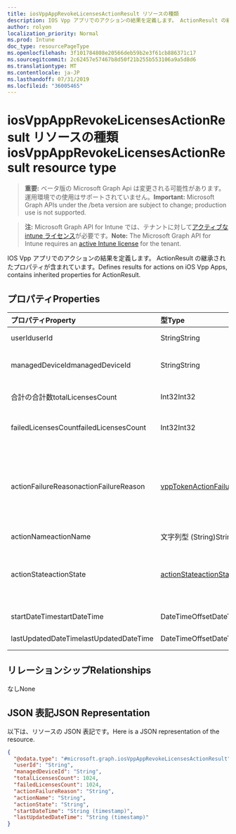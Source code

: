 ```yaml
---
title: iosVppAppRevokeLicensesActionResult リソースの種類
description: IOS Vpp アプリでのアクションの結果を定義します。 ActionResult の継承されたプロパティが含まれています。
author: rolyon
localization_priority: Normal
ms.prod: Intune
doc_type: resourcePageType
ms.openlocfilehash: 3f101784808e20566deb59b2e3f61cb886371c17
ms.sourcegitcommit: 2c62457e57467b8d50f21b255b553106a9a5d8d6
ms.translationtype: MT
ms.contentlocale: ja-JP
ms.lasthandoff: 07/31/2019
ms.locfileid: "36005465"
---
```

# <a name="iosvppapprevokelicensesactionresult-resource-type"></a><span data-ttu-id="8271c-103">iosVppAppRevokeLicensesActionResult リソースの種類</span><span class="sxs-lookup"><span data-stu-id="8271c-103">iosVppAppRevokeLicensesActionResult resource type</span></span>

> <span data-ttu-id="8271c-104">**重要:** ベータ版の Microsoft Graph Api は変更される可能性があります。運用環境での使用はサポートされていません。</span><span class="sxs-lookup"><span data-stu-id="8271c-104">**Important:** Microsoft Graph APIs under the /beta version are subject to change; production use is not supported.</span></span>

> <span data-ttu-id="8271c-105">**注:** Microsoft Graph API for Intune では、テナントに対して[アクティブな intune ライセンス](https://go.microsoft.com/fwlink/?linkid=839381)が必要です。</span><span class="sxs-lookup"><span data-stu-id="8271c-105">**Note:** The Microsoft Graph API for Intune requires an [active Intune license](https://go.microsoft.com/fwlink/?linkid=839381) for the tenant.</span></span>

<span data-ttu-id="8271c-106">IOS Vpp アプリでのアクションの結果を定義します。 ActionResult の継承されたプロパティが含まれています。</span><span class="sxs-lookup"><span data-stu-id="8271c-106">Defines results for actions on iOS Vpp Apps, contains inherited properties for ActionResult.</span></span>

## <a name="properties"></a><span data-ttu-id="8271c-107">プロパティ</span><span class="sxs-lookup"><span data-stu-id="8271c-107">Properties</span></span>
|<span data-ttu-id="8271c-108">プロパティ</span><span class="sxs-lookup"><span data-stu-id="8271c-108">Property</span></span>|<span data-ttu-id="8271c-109">型</span><span class="sxs-lookup"><span data-stu-id="8271c-109">Type</span></span>|<span data-ttu-id="8271c-110">説明</span><span class="sxs-lookup"><span data-stu-id="8271c-110">Description</span></span>|
|:---|:---|:---|
|<span data-ttu-id="8271c-111">userId</span><span class="sxs-lookup"><span data-stu-id="8271c-111">userId</span></span>|<span data-ttu-id="8271c-112">String</span><span class="sxs-lookup"><span data-stu-id="8271c-112">String</span></span>|<span data-ttu-id="8271c-113">アクションに関連付けられている UserId。</span><span class="sxs-lookup"><span data-stu-id="8271c-113">UserId associated with the action.</span></span>|
|<span data-ttu-id="8271c-114">managedDeviceId</span><span class="sxs-lookup"><span data-stu-id="8271c-114">managedDeviceId</span></span>|<span data-ttu-id="8271c-115">String</span><span class="sxs-lookup"><span data-stu-id="8271c-115">String</span></span>|<span data-ttu-id="8271c-116">アクションに関連付けられている DeviceId。</span><span class="sxs-lookup"><span data-stu-id="8271c-116">DeviceId associated with the action.</span></span>|
|<span data-ttu-id="8271c-117">合計の合計数</span><span class="sxs-lookup"><span data-stu-id="8271c-117">totalLicensesCount</span></span>|<span data-ttu-id="8271c-118">Int32</span><span class="sxs-lookup"><span data-stu-id="8271c-118">Int32</span></span>|<span data-ttu-id="8271c-119">取り消しが試行されたライセンスの数。</span><span class="sxs-lookup"><span data-stu-id="8271c-119">A count of the number of licenses for which revoke was attempted.</span></span>|
|<span data-ttu-id="8271c-120">failedLicensesCount</span><span class="sxs-lookup"><span data-stu-id="8271c-120">failedLicensesCount</span></span>|<span data-ttu-id="8271c-121">Int32</span><span class="sxs-lookup"><span data-stu-id="8271c-121">Int32</span></span>|<span data-ttu-id="8271c-122">失効に失敗したライセンスの数。</span><span class="sxs-lookup"><span data-stu-id="8271c-122">A count of the number of licenses for which revoke failed.</span></span>|
|<span data-ttu-id="8271c-123">actionFailureReason</span><span class="sxs-lookup"><span data-stu-id="8271c-123">actionFailureReason</span></span>|[<span data-ttu-id="8271c-124">vppTokenActionFailureReason</span><span class="sxs-lookup"><span data-stu-id="8271c-124">vppTokenActionFailureReason</span></span>](../resources/intune-shared-vpptokenactionfailurereason.md)|<span data-ttu-id="8271c-125">失効ライセンスの処理の失敗の理由。</span><span class="sxs-lookup"><span data-stu-id="8271c-125">The reason for the revoke licenses action failure.</span></span> <span data-ttu-id="8271c-126">可能な値は、`none`、`appleFailure`、`internalError`、`expiredVppToken`、`expiredApplePushNotificationCertificate` です。</span><span class="sxs-lookup"><span data-stu-id="8271c-126">Possible values are: `none`, `appleFailure`, `internalError`, `expiredVppToken`, `expiredApplePushNotificationCertificate`.</span></span>|
|<span data-ttu-id="8271c-127">actionName</span><span class="sxs-lookup"><span data-stu-id="8271c-127">actionName</span></span>|<span data-ttu-id="8271c-128">文字列型 (String)</span><span class="sxs-lookup"><span data-stu-id="8271c-128">String</span></span>|<span data-ttu-id="8271c-129">アクション名</span><span class="sxs-lookup"><span data-stu-id="8271c-129">Action name</span></span>|
|<span data-ttu-id="8271c-130">actionState</span><span class="sxs-lookup"><span data-stu-id="8271c-130">actionState</span></span>|[<span data-ttu-id="8271c-131">actionState</span><span class="sxs-lookup"><span data-stu-id="8271c-131">actionState</span></span>](../resources/intune-shared-actionstate.md)|<span data-ttu-id="8271c-132">アクションの状態。</span><span class="sxs-lookup"><span data-stu-id="8271c-132">State of the action.</span></span> <span data-ttu-id="8271c-133">可能な値は、`none`、`pending`、`canceled`、`active`、`done`、`failed`、`notSupported` です。</span><span class="sxs-lookup"><span data-stu-id="8271c-133">Possible values are: `none`, `pending`, `canceled`, `active`, `done`, `failed`, `notSupported`.</span></span>|
|<span data-ttu-id="8271c-134">startDateTime</span><span class="sxs-lookup"><span data-stu-id="8271c-134">startDateTime</span></span>|<span data-ttu-id="8271c-135">DateTimeOffset</span><span class="sxs-lookup"><span data-stu-id="8271c-135">DateTimeOffset</span></span>|<span data-ttu-id="8271c-136">アクションが開始された時刻</span><span class="sxs-lookup"><span data-stu-id="8271c-136">Time the action was initiated</span></span>|
|<span data-ttu-id="8271c-137">lastUpdatedDateTime</span><span class="sxs-lookup"><span data-stu-id="8271c-137">lastUpdatedDateTime</span></span>|<span data-ttu-id="8271c-138">DateTimeOffset</span><span class="sxs-lookup"><span data-stu-id="8271c-138">DateTimeOffset</span></span>|<span data-ttu-id="8271c-139">アクション状態の最終更新時刻</span><span class="sxs-lookup"><span data-stu-id="8271c-139">Time the action state was last updated</span></span>|

## <a name="relationships"></a><span data-ttu-id="8271c-140">リレーションシップ</span><span class="sxs-lookup"><span data-stu-id="8271c-140">Relationships</span></span>
<span data-ttu-id="8271c-141">なし</span><span class="sxs-lookup"><span data-stu-id="8271c-141">None</span></span>

## <a name="json-representation"></a><span data-ttu-id="8271c-142">JSON 表記</span><span class="sxs-lookup"><span data-stu-id="8271c-142">JSON Representation</span></span>
<span data-ttu-id="8271c-143">以下は、リソースの JSON 表記です。</span><span class="sxs-lookup"><span data-stu-id="8271c-143">Here is a JSON representation of the resource.</span></span>
<!-- {
  "blockType": "resource",
  "@odata.type": "microsoft.graph.iosVppAppRevokeLicensesActionResult"
}
-->
``` json
{
  "@odata.type": "#microsoft.graph.iosVppAppRevokeLicensesActionResult",
  "userId": "String",
  "managedDeviceId": "String",
  "totalLicensesCount": 1024,
  "failedLicensesCount": 1024,
  "actionFailureReason": "String",
  "actionName": "String",
  "actionState": "String",
  "startDateTime": "String (timestamp)",
  "lastUpdatedDateTime": "String (timestamp)"
}
```





